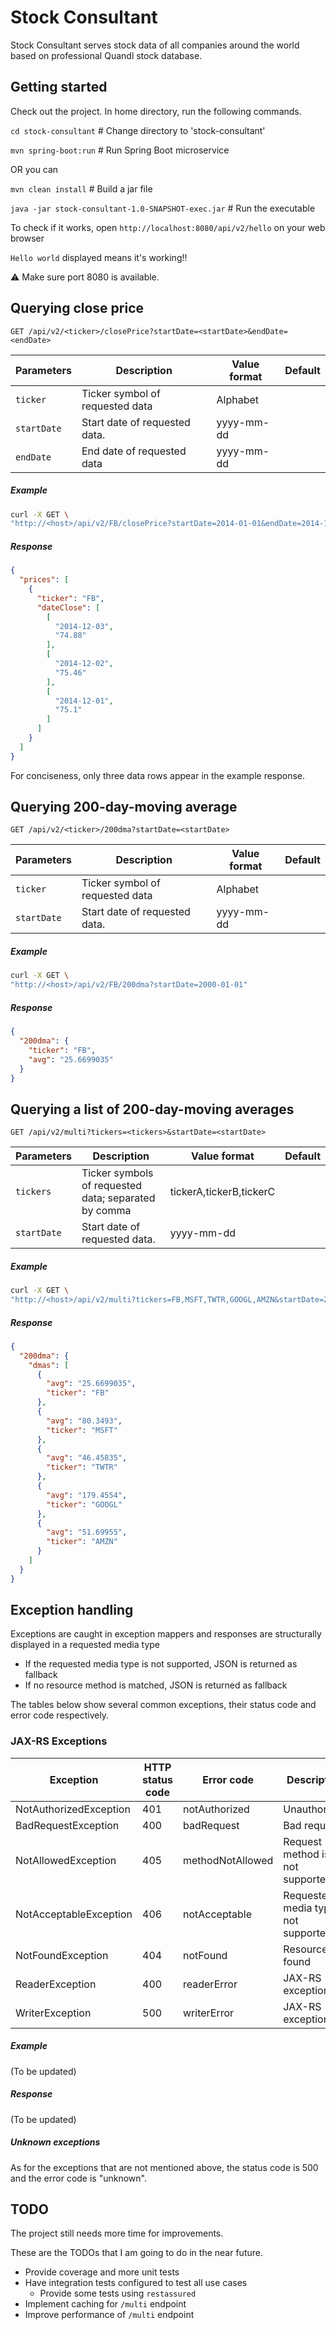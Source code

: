 # Stock Consultant

Stock Consultant serves stock data of all companies around the world based on professional Quandl stock database.

## Getting started

Check out the project. In home directory, run the following commands.

`cd stock-consultant` # Change directory to 'stock-consultant'

`mvn spring-boot:run` # Run Spring Boot microservice

OR you can

`mvn clean install` # Build a jar file

`java -jar stock-consultant-1.0-SNAPSHOT-exec.jar` # Run the executable

To check if it works, open `http://localhost:8080/api/v2/hello` on your web browser

`Hello world` displayed means it's working!!

⚠️ Make sure port 8080 is available. 

## Querying close price

```
GET /api/v2/<ticker>/closePrice?startDate=<startDate>&endDate=<endDate>
```

| Parameters  | Description | Value format | Default |
| -------------------| ----------- | ----- | ------- |
| `ticker `          | Ticker symbol of requested data | Alphabet   | |
| `startDate `       | Start date of requested data.   | yyyy-mm-dd | |
| `endDate`          | End date of requested data      | yyyy-mm-dd | |

##### Example

```sh
curl -X GET \
"http://<host>/api/v2/FB/closePrice?startDate=2014-01-01&endDate=2014-12-03"
```

##### Response

```json
{
  "prices": [
    {
      "ticker": "FB",
      "dateClose": [
        [
          "2014-12-03",
          "74.88"
        ],
        [
          "2014-12-02",
          "75.46"
        ],
        [
          "2014-12-01",
          "75.1"
        ]
      ]
    }
  ]
}
```

For conciseness, only three data rows appear in the example response.

## Querying 200-day-moving average

```
GET /api/v2/<ticker>/200dma?startDate=<startDate>
```

| Parameters  | Description | Value format | Default |
| -------------------| ----------- | ----- | ------- |
| `ticker `          | Ticker symbol of requested data | Alphabet   | |
| `startDate `       | Start date of requested data.   | yyyy-mm-dd | |

##### Example

```sh
curl -X GET \
"http://<host>/api/v2/FB/200dma?startDate=2000-01-01"
```

##### Response

```json
{
  "200dma": {
    "ticker": "FB",
    "avg": "25.6699035"
  }
}
```

## Querying a list of 200-day-moving averages

```
GET /api/v2/multi?tickers=<tickers>&startDate=<startDate>
```

| Parameters  | Description | Value format | Default |
| -------------------| ----------- | ----- | ------- |
| `tickers`          | Ticker symbols of requested data; separated by comma | tickerA,tickerB,tickerC   | |
| `startDate `       | Start date of requested data.   | yyyy-mm-dd | |

##### Example

```sh
curl -X GET \
"http://<host>/api/v2/multi?tickers=FB,MSFT,TWTR,GOOGL,AMZN&startDate=2000-01-01"
```

##### Response

```json
{
  "200dma": {
    "dmas": [
      {
        "avg": "25.6699035",
        "ticker": "FB"
      },
      {
        "avg": "80.3493",
        "ticker": "MSFT"
      },
      {
        "avg": "46.45835",
        "ticker": "TWTR"
      },
      {
        "avg": "179.4554",
        "ticker": "GOOGL"
      },
      {
        "avg": "51.69955",
        "ticker": "AMZN"
      }
    ]
  }
}
```

## Exception handling

Exceptions are caught in exception mappers and responses are structurally displayed in a requested media type

* If the requested media type is not supported, JSON is returned as fallback
* If no resource method is matched, JSON is returned as fallback

The tables below show several common exceptions, their status code and error code respectively.

### JAX-RS Exceptions

| Exception              | HTTP status code | Error code       | Description                           | 
|------------------------|------------------|------------------|---------------------------------------| 
| NotAuthorizedException | 401              | notAuthorized    | Unauthorized                          | 
| BadRequestException    | 400              | badRequest       | Bad request                           | 
| NotAllowedException    | 405              | methodNotAllowed | Request method is not supported       | 
| NotAcceptableException | 406              | notAcceptable    | Requested media type is not supported | 
| NotFoundException      | 404              | notFound         | Resource not found                    | 
| ReaderException        | 400              | readerError      | JAX-RS exception                      | 
| WriterException        | 500              | writerError      | JAX-RS exception                      | 

##### Example

(To be updated)

##### Response

(To be updated)

##### Unknown exceptions

As for the exceptions that are not mentioned above, the status code is 500 and the error code is "unknown".

## TODO

The project still needs more time for improvements.

These are the TODOs that I am going to do in the near future.

* Provide coverage and more unit tests
* Have integration tests configured to test all use cases
  * Provide some tests using `restassured`
* Implement caching for `/multi` endpoint
* Improve performance of `/multi` endpoint

